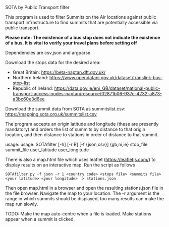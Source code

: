 SOTA by Public Transport filter

This program is used to filter Summits on the Air locations against public transport infrastructure to find summits that are potentially accessible via public transport.

**Please note: The existence of a bus stop does not indicate the existence of a bus. It is vital to verify your travel plans before setting off**

Dependencies are csv,json and argparse.

Download the stops data for the desired area:

* Great Britain: https://beta-naptan.dft.gov.uk/
* Northern Ireland: https://www.opendatani.gov.uk/dataset/translink-bus-stop-list
* Republic of Ireland: https://data.gov.ie/en\_GB/dataset/national-public-transport-access-nodes-naptan/resource/02871b06-937c-4232-a873-a3bc60e3d6ee

Download the summit data from SOTA as summitslist.csv: https://mapping.sota.org.uk/summitslist.csv

The program accepts an origin latitude and longitude (these are presently mandatory) and orders the list of summits by distance to that origin location, and then distance to stations in order of distance to that summit.

usage: usage: SOTAfilter [-h] [-r R] [-f {json,csv}] {gb,ni,ie} stop\_file summit\_file user\_latitude user\_longitude

There is also a map.html file which uses leaflet (https://leafletjs.com/) to display results on an interactive map. Run the script as follows

    SOTAfilter.py -f json -r 1 <country code> <stops file> <summits file> <your latitude> <your longitude>  > stations.json

Then open map.html in a browser and open the resulting stations.json file in the file browser. Navigate the map to your location. The -r argument is the range in which summits should be displayed, too many results can make the map run slowly.

TODO:
    Make the map auto-centre when a file is loaded.
    Make stations appear when a summit is clicked.
